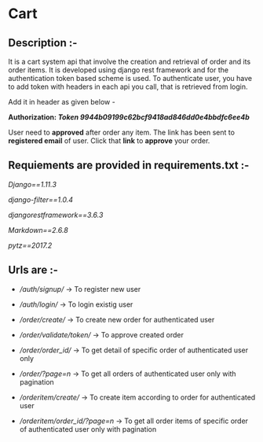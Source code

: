 # Cart

## Description :-

It is a cart system api that involve the creation and retrieval of order and its order items.
It is developed using django rest framework and for the authentication token based scheme is used.
To authenticate user, you have to add token with headers in each api you call, that is retrieved from login.

Add it in header as given below -

__Authorization: _Token 9944b09199c62bcf9418ad846dd0e4bbdfc6ee4b___

User need to __approved__ after order any item.
The link has been sent to __registered email__ of user.
Click that __link__ to __approve__ your order.

## Requiements are provided in requirements.txt :-

_Django==1.11.3_

_django-filter==1.0.4_

_djangorestframework==3.6.3_

_Markdown==2.6.8_

_pytz==2017.2_

## Urls are :-

* _/auth/signup/_ -> To register new user

* _/auth/login/_ -> To login existig user

* _/order/create/_ -> To create new order for authenticated user

* _/order/validate/token/_ -> To approve created order

* _/order/order_id/_ -> To get detail of specific order of authenticated user only

* _/order/?page=n_ -> To get all orders of authenticated user only with pagination

* _/orderitem/create/_ -> To create item according to order for authenticated user

* _/orderitem/order_id/?page=n_ -> To get all order items of specific order of authenticated user only with pagination
